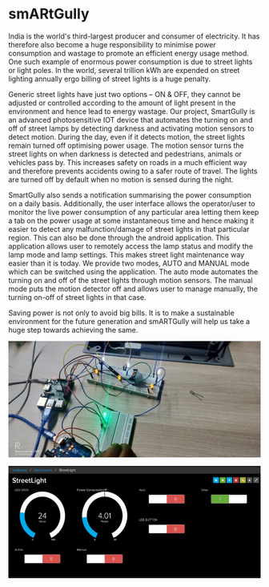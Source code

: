 # smARtGully

India is the world's third-largest producer and consumer of electricity. It has therefore also become a huge responsibility to minimise power consumption and wastage to promote an efficient energy usage method. One such example of enormous power consumption is due to street lights or light poles. In the world, several trillion kWh are expended on street lighting annually ergo billing of street lights is a huge penalty. 

Generic street lights have just two options – ON & OFF, they cannot be adjusted or controlled according to the amount of light present in the environment and hence lead to energy wastage. Our project, SmartGully is an advanced photosensitive IOT device that automates the turning on and off of street lamps by detecting darkness and activating motion sensors to detect motion. During the day, even if it detects motion, the street lights remain turned off optimising power usage. The motion sensor turns the street lights on when darkness is detected and pedestrians, animals or vehicles pass by. This increases safety on roads in a much efficient way and therefore prevents accidents owing to a safer route of travel. The lights are turned off by default when no motion is sensed during the night. 

SmartGully also sends a notification summarising the power consumption on a daily basis. Additionally, the user interface allows the operator/user to monitor the live power consumption of any particular area letting them keep a tab on the power usage at some instantaneous time and hence making it easier to detect any malfunction/damage of street lights in that particular region. This can also be done through the android application. This application allows user to remotely access the lamp status and modify the lamp mode and lamp settings. This makes street light maintenance way easier than it is today. We provide two modes, AUTO and MANUAL mode which can be switched using the application. The auto mode automates the turning on and off of the street lights through motion sensors. The manual mode puts the motion detector off and allows user to manage manually, the turning on-off of street lights in that case. 

Saving power is not only to avoid big bills. It is to make a sustainable environment for the future generation and smARTGully will help us take a huge step towards achieving the same. 

![Image of device](Screenshots/Device_snip_2.png)

![Image of adafruit](Screenshots/Adafruit_dashboard_snip.PNG)
